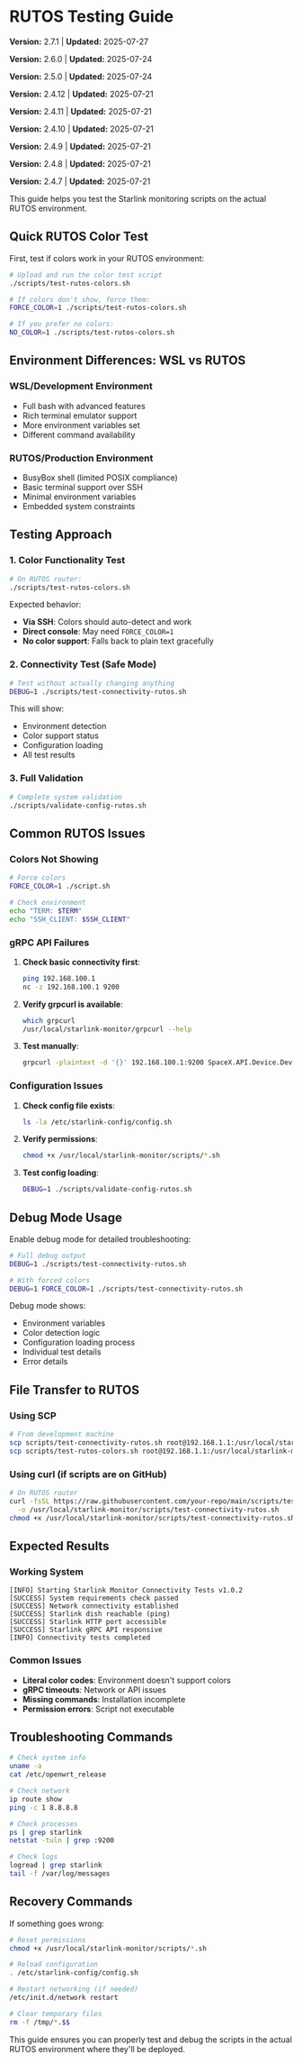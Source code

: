 # RUTOS Testing Guide

**Version:** 2.7.1 | **Updated:** 2025-07-27

**Version:** 2.6.0 | **Updated:** 2025-07-24

**Version:** 2.5.0 | **Updated:** 2025-07-24

**Version:** 2.4.12 | **Updated:** 2025-07-21

**Version:** 2.4.11 | **Updated:** 2025-07-21

**Version:** 2.4.10 | **Updated:** 2025-07-21

**Version:** 2.4.9 | **Updated:** 2025-07-21

**Version:** 2.4.8 | **Updated:** 2025-07-21

**Version:** 2.4.7 | **Updated:** 2025-07-21

This guide helps you test the Starlink monitoring scripts on the actual RUTOS environment.

## Quick RUTOS Color Test

First, test if colors work in your RUTOS environment:

```bash
# Upload and run the color test script
./scripts/test-rutos-colors.sh

# If colors don't show, force them:
FORCE_COLOR=1 ./scripts/test-rutos-colors.sh

# If you prefer no colors:
NO_COLOR=1 ./scripts/test-rutos-colors.sh
```

## Environment Differences: WSL vs RUTOS

### WSL/Development Environment

- Full bash with advanced features
- Rich terminal emulator support
- More environment variables set
- Different command availability

### RUTOS/Production Environment

- BusyBox shell (limited POSIX compliance)
- Basic terminal support over SSH
- Minimal environment variables
- Embedded system constraints

## Testing Approach

### 1. Color Functionality Test

```bash
# On RUTOS router:
./scripts/test-rutos-colors.sh
```

Expected behavior:

- **Via SSH**: Colors should auto-detect and work
- **Direct console**: May need `FORCE_COLOR=1`
- **No color support**: Falls back to plain text gracefully

### 2. Connectivity Test (Safe Mode)

```bash
# Test without actually changing anything
DEBUG=1 ./scripts/test-connectivity-rutos.sh
```

This will show:

- Environment detection
- Color support status
- Configuration loading
- All test results

### 3. Full Validation

```bash
# Complete system validation
./scripts/validate-config-rutos.sh
```

## Common RUTOS Issues

### Colors Not Showing

```bash
# Force colors
FORCE_COLOR=1 ./script.sh

# Check environment
echo "TERM: $TERM"
echo "SSH_CLIENT: $SSH_CLIENT"
```

### gRPC API Failures

1. **Check basic connectivity first**:

   ```bash
   ping 192.168.100.1
   nc -z 192.168.100.1 9200
   ```

2. **Verify grpcurl is available**:

   ```bash
   which grpcurl
   /usr/local/starlink-monitor/grpcurl --help
   ```

3. **Test manually**:

   ```bash
   grpcurl -plaintext -d '{}' 192.168.100.1:9200 SpaceX.API.Device.Device/GetStatus
   ```

### Configuration Issues

1. **Check config file exists**:

   ```bash
   ls -la /etc/starlink-config/config.sh
   ```

2. **Verify permissions**:

   ```bash
   chmod +x /usr/local/starlink-monitor/scripts/*.sh
   ```

3. **Test config loading**:

   ```bash
   DEBUG=1 ./scripts/validate-config-rutos.sh
   ```

## Debug Mode Usage

Enable debug mode for detailed troubleshooting:

```bash
# Full debug output
DEBUG=1 ./scripts/test-connectivity-rutos.sh

# With forced colors
DEBUG=1 FORCE_COLOR=1 ./scripts/test-connectivity-rutos.sh
```

Debug mode shows:

- Environment variables
- Color detection logic
- Configuration loading process
- Individual test details
- Error details

## File Transfer to RUTOS

### Using SCP

```bash
# From development machine
scp scripts/test-connectivity-rutos.sh root@192.168.1.1:/usr/local/starlink-monitor/scripts/
scp scripts/test-rutos-colors.sh root@192.168.1.1:/usr/local/starlink-monitor/scripts/
```

### Using curl (if scripts are on GitHub)

```bash
# On RUTOS router
curl -fsSL https://raw.githubusercontent.com/your-repo/main/scripts/test-connectivity-rutos.sh \
  -o /usr/local/starlink-monitor/scripts/test-connectivity-rutos.sh
chmod +x /usr/local/starlink-monitor/scripts/test-connectivity-rutos.sh
```

## Expected Results

### Working System

```text
[INFO] Starting Starlink Monitor Connectivity Tests v1.0.2
[SUCCESS] System requirements check passed
[SUCCESS] Network connectivity established
[SUCCESS] Starlink dish reachable (ping)
[SUCCESS] Starlink HTTP port accessible
[SUCCESS] Starlink gRPC API responsive
[INFO] Connectivity tests completed
```

### Common Issues

- **Literal color codes**: Environment doesn't support colors
- **gRPC timeouts**: Network or API issues
- **Missing commands**: Installation incomplete
- **Permission errors**: Script not executable

## Troubleshooting Commands

```bash
# Check system info
uname -a
cat /etc/openwrt_release

# Check network
ip route show
ping -c 1 8.8.8.8

# Check processes
ps | grep starlink
netstat -tuln | grep :9200

# Check logs
logread | grep starlink
tail -f /var/log/messages
```

## Recovery Commands

If something goes wrong:

```bash
# Reset permissions
chmod +x /usr/local/starlink-monitor/scripts/*.sh

# Reload configuration
. /etc/starlink-config/config.sh

# Restart networking (if needed)
/etc/init.d/network restart

# Clear temporary files
rm -f /tmp/*.$$
```

This guide ensures you can properly test and debug the scripts in the actual RUTOS environment where they'll be deployed.
